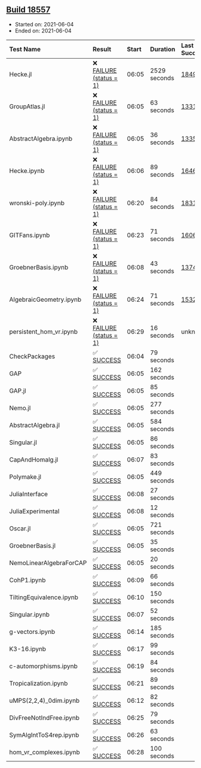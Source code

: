 ## [Build 18557](https://oscarci.mathematik.uni-kl.de/job/oscar/18557/)

* Started on: 2021-06-04
* Ended on: 2021-06-04

| Test Name    | Result | Start | Duration | Last Success | First Failure |
|:-------------|:-------|:------|:---------|:-------------|:--------------|
| Hecke.jl | ❌ [FAILURE (status = 1)](https://oscarci.mathematik.uni-kl.de/job/oscar/18557/artifact/logs/build-18557/Hecke.jl.log) | 06:05 | 2529 seconds | [18490](https://oscarci.mathematik.uni-kl.de/job/oscar/18490/) | [18491](https://oscarci.mathematik.uni-kl.de/job/oscar/18491/) |
| GroupAtlas.jl | ❌ [FAILURE (status = 1)](https://oscarci.mathematik.uni-kl.de/job/oscar/18557/artifact/logs/build-18557/GroupAtlas.jl.log) | 06:05 | 63 seconds | [13311](https://oscarci.mathematik.uni-kl.de/job/oscar/13311/) | [13312](https://oscarci.mathematik.uni-kl.de/job/oscar/13312/) |
| AbstractAlgebra.ipynb | ❌ [FAILURE (status = 1)](https://oscarci.mathematik.uni-kl.de/job/oscar/18557/artifact/logs/build-18557/AbstractAlgebra.ipynb.log) | 06:05 | 36 seconds | [13355](https://oscarci.mathematik.uni-kl.de/job/oscar/13355/) | [13356](https://oscarci.mathematik.uni-kl.de/job/oscar/13356/) |
| Hecke.ipynb | ❌ [FAILURE (status = 1)](https://oscarci.mathematik.uni-kl.de/job/oscar/18557/artifact/logs/build-18557/Hecke.ipynb.log) | 06:06 | 89 seconds | [16463](https://oscarci.mathematik.uni-kl.de/job/oscar/16463/) | [16464](https://oscarci.mathematik.uni-kl.de/job/oscar/16464/) |
| wronski-poly.ipynb | ❌ [FAILURE (status = 1)](https://oscarci.mathematik.uni-kl.de/job/oscar/18557/artifact/logs/build-18557/wronski-poly.ipynb.log) | 06:20 | 84 seconds | [18314](https://oscarci.mathematik.uni-kl.de/job/oscar/18314/) | [18315](https://oscarci.mathematik.uni-kl.de/job/oscar/18315/) |
| GITFans.ipynb | ❌ [FAILURE (status = 1)](https://oscarci.mathematik.uni-kl.de/job/oscar/18557/artifact/logs/build-18557/GITFans.ipynb.log) | 06:23 | 71 seconds | [16068](https://oscarci.mathematik.uni-kl.de/job/oscar/16068/) | [16069](https://oscarci.mathematik.uni-kl.de/job/oscar/16069/) |
| GroebnerBasis.ipynb | ❌ [FAILURE (status = 1)](https://oscarci.mathematik.uni-kl.de/job/oscar/18557/artifact/logs/build-18557/GroebnerBasis.ipynb.log) | 06:08 | 43 seconds | [13748](https://oscarci.mathematik.uni-kl.de/job/oscar/13748/) | [13749](https://oscarci.mathematik.uni-kl.de/job/oscar/13749/) |
| AlgebraicGeometry.ipynb | ❌ [FAILURE (status = 1)](https://oscarci.mathematik.uni-kl.de/job/oscar/18557/artifact/logs/build-18557/AlgebraicGeometry.ipynb.log) | 06:24 | 71 seconds | [15322](https://oscarci.mathematik.uni-kl.de/job/oscar/15322/) | [15323](https://oscarci.mathematik.uni-kl.de/job/oscar/15323/) |
| persistent_hom_vr.ipynb | ❌ [FAILURE (status = 1)](https://oscarci.mathematik.uni-kl.de/job/oscar/18557/artifact/logs/build-18557/persistent_hom_vr.ipynb.log) | 06:29 | 16 seconds | unknown | unknown |
| CheckPackages | ✅ [SUCCESS](https://oscarci.mathematik.uni-kl.de/job/oscar/18557/artifact/logs/build-18557/CheckPackages.log) | 06:04 | 79 seconds |  |  |
| GAP | ✅ [SUCCESS](https://oscarci.mathematik.uni-kl.de/job/oscar/18557/artifact/logs/build-18557/GAP.log) | 06:05 | 162 seconds |  |  |
| GAP.jl | ✅ [SUCCESS](https://oscarci.mathematik.uni-kl.de/job/oscar/18557/artifact/logs/build-18557/GAP.jl.log) | 06:05 | 85 seconds |  |  |
| Nemo.jl | ✅ [SUCCESS](https://oscarci.mathematik.uni-kl.de/job/oscar/18557/artifact/logs/build-18557/Nemo.jl.log) | 06:05 | 277 seconds |  |  |
| AbstractAlgebra.jl | ✅ [SUCCESS](https://oscarci.mathematik.uni-kl.de/job/oscar/18557/artifact/logs/build-18557/AbstractAlgebra.jl.log) | 06:05 | 584 seconds |  |  |
| Singular.jl | ✅ [SUCCESS](https://oscarci.mathematik.uni-kl.de/job/oscar/18557/artifact/logs/build-18557/Singular.jl.log) | 06:05 | 86 seconds |  |  |
| CapAndHomalg.jl | ✅ [SUCCESS](https://oscarci.mathematik.uni-kl.de/job/oscar/18557/artifact/logs/build-18557/CapAndHomalg.jl.log) | 06:07 | 83 seconds |  |  |
| Polymake.jl | ✅ [SUCCESS](https://oscarci.mathematik.uni-kl.de/job/oscar/18557/artifact/logs/build-18557/Polymake.jl.log) | 06:05 | 449 seconds |  |  |
| JuliaInterface | ✅ [SUCCESS](https://oscarci.mathematik.uni-kl.de/job/oscar/18557/artifact/logs/build-18557/JuliaInterface.log) | 06:08 | 27 seconds |  |  |
| JuliaExperimental | ✅ [SUCCESS](https://oscarci.mathematik.uni-kl.de/job/oscar/18557/artifact/logs/build-18557/JuliaExperimental.log) | 06:08 | 12 seconds |  |  |
| Oscar.jl | ✅ [SUCCESS](https://oscarci.mathematik.uni-kl.de/job/oscar/18557/artifact/logs/build-18557/Oscar.jl.log) | 06:05 | 721 seconds |  |  |
| GroebnerBasis.jl | ✅ [SUCCESS](https://oscarci.mathematik.uni-kl.de/job/oscar/18557/artifact/logs/build-18557/GroebnerBasis.jl.log) | 06:05 | 35 seconds |  |  |
| NemoLinearAlgebraForCAP | ✅ [SUCCESS](https://oscarci.mathematik.uni-kl.de/job/oscar/18557/artifact/logs/build-18557/NemoLinearAlgebraForCAP.log) | 06:05 | 20 seconds |  |  |
| CohP1.ipynb | ✅ [SUCCESS](https://oscarci.mathematik.uni-kl.de/job/oscar/18557/artifact/logs/build-18557/CohP1.ipynb.log) | 06:09 | 66 seconds |  |  |
| TiltingEquivalence.ipynb | ✅ [SUCCESS](https://oscarci.mathematik.uni-kl.de/job/oscar/18557/artifact/logs/build-18557/TiltingEquivalence.ipynb.log) | 06:10 | 150 seconds |  |  |
| Singular.ipynb | ✅ [SUCCESS](https://oscarci.mathematik.uni-kl.de/job/oscar/18557/artifact/logs/build-18557/Singular.ipynb.log) | 06:07 | 52 seconds |  |  |
| g-vectors.ipynb | ✅ [SUCCESS](https://oscarci.mathematik.uni-kl.de/job/oscar/18557/artifact/logs/build-18557/g-vectors.ipynb.log) | 06:14 | 185 seconds |  |  |
| K3-16.ipynb | ✅ [SUCCESS](https://oscarci.mathematik.uni-kl.de/job/oscar/18557/artifact/logs/build-18557/K3-16.ipynb.log) | 06:17 | 99 seconds |  |  |
| c-automorphisms.ipynb | ✅ [SUCCESS](https://oscarci.mathematik.uni-kl.de/job/oscar/18557/artifact/logs/build-18557/c-automorphisms.ipynb.log) | 06:19 | 84 seconds |  |  |
| Tropicalization.ipynb | ✅ [SUCCESS](https://oscarci.mathematik.uni-kl.de/job/oscar/18557/artifact/logs/build-18557/Tropicalization.ipynb.log) | 06:21 | 89 seconds |  |  |
| uMPS(2,2,4)_0dim.ipynb | ✅ [SUCCESS](https://oscarci.mathematik.uni-kl.de/job/oscar/18557/artifact/logs/build-18557/uMPS-2-2-4-_0dim.ipynb.log) | 06:12 | 82 seconds |  |  |
| DivFreeNotIndFree.ipynb | ✅ [SUCCESS](https://oscarci.mathematik.uni-kl.de/job/oscar/18557/artifact/logs/build-18557/DivFreeNotIndFree.ipynb.log) | 06:25 | 79 seconds |  |  |
| SymAlgIntToS4rep.ipynb | ✅ [SUCCESS](https://oscarci.mathematik.uni-kl.de/job/oscar/18557/artifact/logs/build-18557/SymAlgIntToS4rep.ipynb.log) | 06:26 | 63 seconds |  |  |
| hom_vr_complexes.ipynb | ✅ [SUCCESS](https://oscarci.mathematik.uni-kl.de/job/oscar/18557/artifact/logs/build-18557/hom_vr_complexes.ipynb.log) | 06:28 | 100 seconds |  |  |
